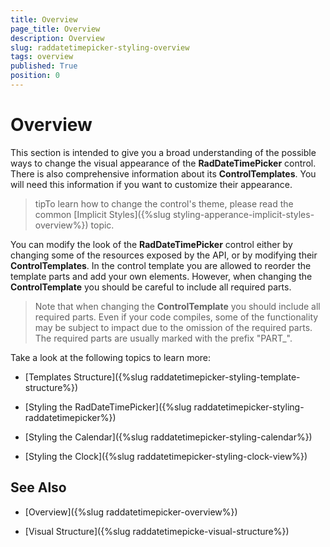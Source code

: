 ```yaml
---
title: Overview
page_title: Overview
description: Overview
slug: raddatetimepicker-styling-overview
tags: overview
published: True
position: 0
---
```


# Overview

This section is intended to give you a broad understanding of the possible ways to change the visual appearance of the __RadDateTimePicker__ control. There is also comprehensive information about its __ControlTemplates__. You will need this information if you want to customize their appearance.

>tipTo learn how to change the control's theme, please read the common [Implicit Styles]({%slug styling-apperance-implicit-styles-overview%}) topic.

You can modify the look of the __RadDateTimePicker__ control either by changing some of the resources exposed by the API, or by modifying their __ControlTemplates__. In the control template you are allowed to reorder the template parts and add your own elements. However, when changing the __ControlTemplate__ you should be careful to include all required parts.

>Note that when changing the __ControlTemplate__ you should include all required parts. Even if your code compiles, some of the functionality may be subject to impact due to the omission of the required parts. The required parts are usually marked with the prefix "PART_".

Take a look at the following topics to learn more:

* [Templates Structure]({%slug raddatetimepicker-styling-template-structure%})

* [Styling the RadDateTimePicker]({%slug raddatetimepicker-styling-raddatetimepicker%})

* [Styling the Calendar]({%slug raddatetimepicker-styling-calendar%})

* [Styling the Clock]({%slug raddatetimepicker-styling-clock-view%})

## See Also

 * [Overview]({%slug raddatetimepicker-overview%})

 * [Visual Structure]({%slug raddatetimepicke-visual-structure%})
